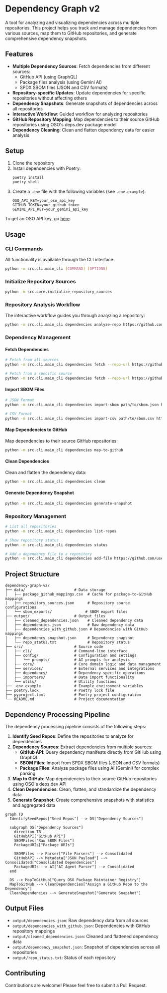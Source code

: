 # Dependency Graph v2

A tool for analyzing and visualizing dependencies across multiple repositories. This project helps you track and manage dependencies from various sources, map them to GitHub repositories, and generate comprehensive dependency snapshots.

## Features

- **Multiple Dependency Sources**: Fetch dependencies from different sources:
  - GitHub API (using GraphQL)
  - Package files analysis (using Gemini AI)
  - SPDX SBOM files (JSON and CSV formats)
- **Repository-specific Updates**: Update dependencies for specific repositories without affecting others
- **Dependency Snapshots**: Generate snapshots of dependencies across all repositories
- **Interactive Workflow**: Guided workflow for analyzing repositories
- **GitHub Repository Mapping**: Map dependencies to their source GitHub repositories using OSO's deps.dev package model
- **Dependency Cleaning**: Clean and flatten dependency data for easier analysis

## Setup

1. Clone the repository
2. Install dependencies with Poetry:
   ```bash
   poetry install
   poetry shell
   ```
3. Create a `.env` file with the following variables (see `.env.example`):
   ```
   OSO_API_KEY=your_oso_api_key
   GITHUB_TOKEN=your_github_token
   GEMINI_API_KEY=your_gemini_api_key
   ```

To get an OSO API key, go [here](https://docs.opensource.observer/docs/get-started/python).

## Usage

### CLI Commands

All functionality is available through the CLI interface:

```bash
python -m src.cli.main_cli [COMMAND] [OPTIONS]
```

### Initialize Repository Sources

```bash
python -m src.core.initialize_repository_sources
```

### Repository Analysis Workflow

The interactive workflow guides you through analyzing a repository:

```bash
python -m src.cli.main_cli dependencies analyze-repo https://github.com/username/repo
```

### Dependency Management

#### Fetch Dependencies

```bash
# Fetch from all sources
python -m src.cli.main_cli dependencies fetch --repo-url https://github.com/username/repo

# Fetch from a specific source
python -m src.cli.main_cli dependencies fetch --repo-url https://github.com/username/repo --source github_api
```

#### Import SBOM Files

```bash
# JSON Format
python -m src.cli.main_cli dependencies import-sbom path/to/sbom.json https://github.com/username/repo

# CSV Format
python -m src.cli.main_cli dependencies import-csv path/to/sbom.csv https://github.com/username/repo
```

#### Map Dependencies to GitHub

Map dependencies to their source GitHub repositories:

```bash
python -m src.cli.main_cli dependencies map-to-github
```

#### Clean Dependencies

Clean and flatten the dependency data:

```bash
python -m src.cli.main_cli dependencies clean
```

#### Generate Dependency Snapshot

```bash
python -m src.cli.main_cli dependencies generate-snapshot
```

### Repository Management

```bash
# List all repositories
python -m src.cli.main_cli dependencies list-repos

# Show repository status
python -m src.cli.main_cli dependencies status

# Add a dependency file to a repository
python -m src.cli.main_cli dependencies add-file https://github.com/username/repo https://github.com/username/repo/blob/master/package.json
```

## Project Structure

```
dependency-graph-v2/
├── data/                      # Data storage
│   ├── package_github_mappings.csv  # Cache for package-to-GitHub mappings
│   ├── repository_sources.json      # Repository source configurations
│   └── sbom_exports/               # SBOM export files
├── output/                    # Output files
│   ├── cleaned_dependencies.json    # Cleaned dependency data
│   ├── dependencies.json            # Raw dependency data
│   ├── dependencies_with_github.json # Dependencies with GitHub mappings
│   ├── dependency_snapshot.json     # Dependency snapshot
│   └── repo_status.txt              # Repository status
├── src/                       # Source code
│   ├── cli/                   # Command-line interface
│   ├── config/                # Configuration and settings
│   │   └── prompts/           # AI prompts for analysis
│   ├── core/                  # Core domain logic and data management
│   ├── services/              # External services and integrations
│   ├── dependency/            # Dependency-specific operations
│   ├── importers/             # Data import functionality
│   └── utils/                 # Utility functions
├── .env.example               # Example environment variables
├── poetry.lock                # Poetry lock file
├── pyproject.toml             # Poetry project configuration
└── README.md                  # Project documentation
```

## Dependency Processing Pipeline

The dependency processing pipeline consists of the following steps:

1. **Identify Seed Repos**: Define the repositories to analyze for dependencies
2. **Dependency Sources**: Extract dependencies from multiple sources:
   - **GitHub API**: Query dependency manifests directly from GitHub using GraphQL
   - **SBOM Files**: Import from SPDX SBOM files (JSON and CSV formats)
   - **Package Files**: Analyze package files using AI (Gemini) for complex parsing
3. **Map to GitHub**: Map dependencies to their source GitHub repositories using OSO's deps.dev API
4. **Clean Dependencies**: Clean, flatten, and standardize the dependency data
5. **Generate Snapshot**: Create comprehensive snapshots with statistics and aggregated data

```mermaid
graph TD
  IdentifySeedRepos["Seed Repos"] --> DS["Dependency Sources"]

  subgraph DS["Dependency Sources"]
    direction TB
    GitHubAPI["GitHub API"]
    SBOMFiles["Raw SBOM Files"]
    PackageURIs["Package URIs"]
    
    SBOMFiles --> Parser["File Parsers"] --> Consolidated
    GitHubAPI --> Metadata["JSON Payload"] --> Consolidated["Consolidated Dependencies"]
    PackageURIs --> AI["AI Agent Parser"] --> Consolidated
  end

  DS --> MapToGitHub["Query OSO Package Maintainer Registry"]
  MapToGitHub --> CleanDependencies["Assign a GitHub Repo to the Dependency"]
  CleanDependencies --> GenerateSnapshot["Generate Snapshot"]
```

## Output Files

- `output/dependencies.json`: Raw dependency data from all sources
- `output/dependencies_with_github.json`: Dependencies with GitHub repository mappings
- `output/cleaned_dependencies.json`: Cleaned and flattened dependency data
- `output/dependency_snapshot.json`: Snapshot of dependencies across all repositories
- `output/repo_status.txt`: Status of each repository

## Contributing

Contributions are welcome! Please feel free to submit a Pull Request.
